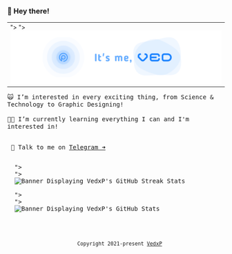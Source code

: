 ### 👋 Hey there!

<table><td><picture>
  <source media="(prefers-color-scheme: dark)" srcset="/vpbanner.png">">
  <source media="(prefers-color-scheme: light)" srcset="/vpbanner.png">">
  <img alt="Banner Saying; It's me, Ved!" src="/vpbanner.png">
</picture></td></table>

<p align="center"><kbd></kbd></p>

<kbd>
🙀 I’m interested in every exciting thing, from Science & Technology to Graphic Designing!
<br><br>👨‍🎓 I’m currently learning everything I can and I'm interested in!
</kbd>

<br><kbd>&emsp;🤙 Talk to me on [Telegram ➜](https://t.me/VedxP)&emsp;</kbd>

<p align="center"><kbd></kbd></p>

<pre><kbd><picture>
  <source media="(prefers-color-scheme: dark)" srcset="http://github-readme-streak-stats.herokuapp.com?user=VedxP&theme=blueberry_duo&hide_border=true">">
  <source media="(prefers-color-scheme: light)" srcset="http://github-readme-streak-stats.herokuapp.com?user=VedxP&theme=blueberry_duo&hide_border=true">">
  <img alt="Banner Displaying VedxP's GitHub Streak Stats" src="http://github-readme-streak-stats.herokuapp.com?user=VedxP&theme=blueberry_duo&hide_border=true">
</picture><picture>
  <source media="(prefers-color-scheme: dark)" srcset="https://xp-stats.vercel.app/api?username=VedxP&count_private=true&show_icons=true&theme=github_dark&bg_color=00000000&border_radius=10&hide_title=true&hide_border=true">">
  <source media="(prefers-color-scheme: light)" srcset="https://xp-stats.vercel.app/api?username=VedxP&count_private=true&show_icons=true&theme=github_dark&bg_color=00000000&border_radius=10&hide_title=true&hide_border=true">">
  <img alt="Banner Displaying VedxP's GitHub Stats" src="https://xp-stats.vercel.app/api?username=VedxP&count_private=true&show_icons=true&theme=github_dark&bg_color=00000000&border_radius=10&hide_title=true&hide_border=true">
</picture></kbd></pre>

<pre><kbd align="center">
<p align="center">
  <sub>Copyright 2021-present <a href="https://github.com/VedxP">VedxP</a></sub>
</p>
</kbd></pre>
